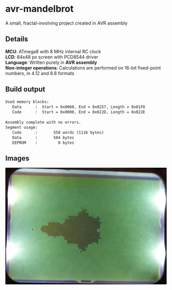 # avr-mandelbrot

A small, fractal-involving project created in AVR assembly

## Details

**MCU**: ATmega8 with 8 MHz internal RC clock  
**LCD**: 84x48 px screen with PCD8544 driver  
**Language**: Written purely in **AVR assembly**  
**Non-integer operations**: Calculations are performed on 16-bit fixed-point numbers, in 4.12 and 8.8 formats

## Build output

```
Used memory blocks:
   Data      :  Start = 0x0060, End = 0x0257, Length = 0x01F8
   Code      :  Start = 0x0000, End = 0x022D, Length = 0x022E

Assembly complete with no errors.
Segment usage:
   Code      :       558 words (1116 bytes)
   Data      :       504 bytes
   EEPROM    :         0 bytes
```

## Images

<img src="images/lcd.png">
